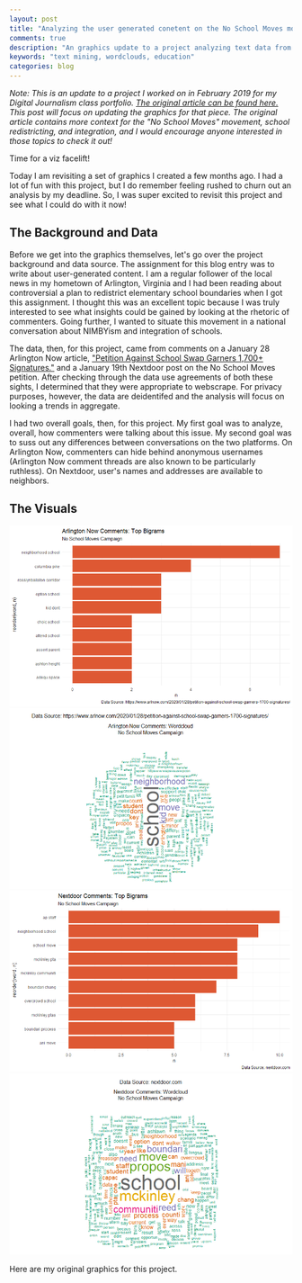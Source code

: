```yaml
---
layout: post
title: "Analyzing the user generated conetent on the No School Moves movement (Viz facelift)"
comments: true
description: "An graphics update to a project analyzing text data from Nextdoor"
keywords: "text mining, wordclouds, education"
categories: blog
---
```


*Note: This is an update to a project I worked on in February 2019 for my Digital Journalism class portfolio. <a href="http://digitaljournalism.blogs.wm.edu/2020/02/03/analyzing-no-school-moves-campaign-arlington/"> The original article can be found here.</a> This post will focus on updating the graphics for that piece. The original article contains  more context for the "No School Moves" movement, school redistricting, and integration, and I would encourage anyone interested in those topics to check it out!*

Time for a viz facelift!

Today I am revisiting a set of graphics I created a few months ago. I had a lot of fun with this project, but I do remember feeling rushed to churn out an analysis by my deadline. So, I was super excited to revisit this project and see what I could do with it now!

## The Background and Data

Before we get into the graphics themselves, let's go over the project background and data source. The assignment for this blog entry was to write about user-generated content. I am a regular follower of the local news in my hometown of Arlington, Virginia and I had been reading about controversial a plan to redistrict elementary school boundaries when I got this assignment. I thought this was an excellent topic because I was truly interested to see what insights could be gained by looking at the rhetoric of commenters. Going further, I wanted to situate this movement in a national conversation about NIMBYism and integration of schools.  

The data, then, for this project, came from comments on a January 28 Arlington Now article, <a href="https://www.arlnow.com/2020/01/28/petition-against-school-swap-garners-1700-signatures/">"Petition Against School Swap Garners 1,700+ Signatures."</a> and a January 19th Nextdoor post on the No School Moves petition. After checking through the data use agreements of both these sights, I determined that they were appropriate to webscrape. For privacy purposes, however, the data are deidentifed and the analysis will focus on looking a trends in aggregate.

I had two overall goals, then, for this project. My first goal was to analyze, overall, how commenters were talking about this issue. My second goal was to suss out any differences between conversations on the two platforms. On Arlington Now, commenters can hide behind anonymous usernames (Arlington Now comment threads are also known to be particularly ruthless). On Nextdoor, user's names and addresses are available to neighbors.

## The Visuals

<img src = "/assets/images/arl-now-bigrams.png" alt = "Arlington Now bigrams">
<img src = "/assets/images/arl-now-wordcloud.png" alt = "Arlington Now wordcloud">
<img src = "/assets/images/nextdoor-bigrams.png" alt = "Nextdoor bigrams">
<img src = "/assets/images/nextdoor-wordcloud.png" alt = "Nextdoor wordcloud">

Here are my original graphics for this project.
